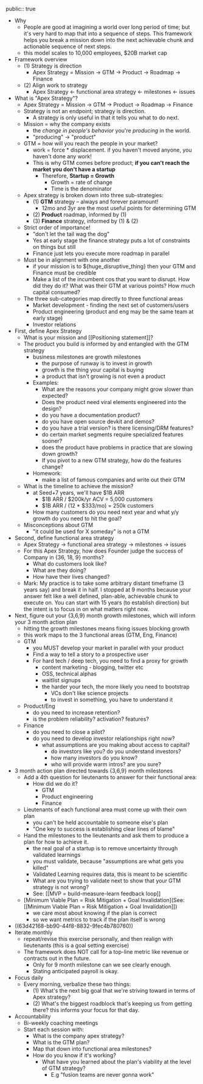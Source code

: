 public:: true

- Why
	- People are good at imagining a world over long period of time; but it's very hard to map that into a sequence of steps. This framework helps you break a mission down into the next achievable chunk and actionable sequence of next steps.
	- this model scales to 10,000 employees, $20B market cap
- Framework overview
	- (1) Strategy is direction
		- Apex Strategy = Mission → GTM → Product → Roadmap → Finance
	- (2) Align work to strategy
		- Apex Strategy <- functional area strategy <- milestones <- issues
- What is "Apex Strategy"?
	- Apex Strategy = Mission → GTM → Product → Roadmap → Finance
	- Strategy is not an endpoint; strategy is direction.
		- A strategy is only useful in that it tells you what to do next.
	- Mission = why the company exists
		- the *change in people's behavior* you're *producing* in the world.
		- "producing" -> "product"
	- GTM = how will you reach the people in your market?
		- work = force * displacement. if you haven't moved anyone, you haven't done any work!
		- This is why GTM comes before product; **if you can't reach the market you don't have a startup**
			- Therefore, **Startup = Growth**
				- Growth = rate of change
				- Time is the denominator
	- Apex strategy is broken down into three sub-strategies:
		- (1) **GTM** strategy – always and forever paramount!
			- 12mo and 3yr are the most useful points for determining GTM
		- (2) **Product** roadmap, informed by (1)
		- (3) **Finance** strategy, informed by (1) & (2)
	- Strict order of importance!
		- "don't let the tail wag the dog"
		- Yes at early stage the finance strategy puts a lot of constraints on things but still
		- Finance just lets you execute more roadmap in parallel
	- Must be in alignment with one another
		- if your mission is to ${huge_disruptive_thing} then your GTM and Finance must be credible
		- Make a list of the incumbent cos that you want to disrupt. How did they do it? What was their GTM at various points? How much capital consumed?
	- The three sub-categories map directly to three functional areas
		- Market development - finding the next set of customers/users
		- Product engineering (product and eng may be the same team at early stage)
		- Investor relations
- First, define Apex Strategy
	- What is your mission and [[Positioning statement]]?
	- The product you build is informed by and entangled with the GTM strategy
		- business milestones are growth milestones
			- the purpose of runway is to invest in growth
			- growth is the thing your capital is buying
			- a product that isn't growing is not even a product
		- Examples:
			- What are the reasons your company might grow slower than expected?
			- Does the product need viral elements engineered into the design?
			- do you have a documentation product?
			- do you have open source devkit and demos?
			- do you have a trial version? is there licensing/DRM features?
			- do certain market segments require specialized features sooner?
			- does the product have problems in practice that are slowing down growth?
			- If you pivot to a new GTM strategy, how do the features change?
		- Homework:
			- make a list of famous companies and write out their GTM
	- What is the timeline to achieve the mission?
		- at Seed+7 years, we'll have $1B ARR
			- $1B ARR / $200k/yr ACV = 5,000 customers
			- $1B ARR / (12 * $333/mo) = 250k customers
		- How many customers do you need next year and what y/y growth do you need to hit the goal?
	- Misconceptions about GTM
		- "it could be used for X someday" is not a GTM
- Second, define functional area strategy
	- Apex Strategy -> functional area strategy -> milestones -> issues
	- For this Apex Strategy, how does Founder judge the success of Company in {36, 18, 9} months?
		- What do customers look like?
		- What are they doing?
		- How have their lives changed?
	- Mark: My practice is to take some arbitrary distant timeframe (3 years say) and break it in half. I stopped at 9 months because your answer felt like a well defined, plan-able, achievable chunk to execute on. You can start with 15 years (to establish direction) but the intent is to focus in on what matters right now.
- Next, figure out your {3,6,9} month growth milestones, which will inform your 3 month action plan
	- hitting the growth milestones means fixing issues blocking growth
	- this work maps to the 3 functional areas (GTM, Eng, Finance)
	- GTM
		- you MUST develop your market in parallel with your product
		- Find a way to tell a story to a prospective user
		- For hard tech / deep tech, you need to find a proxy for growth
			- content marketing - blogging, twitter etc
			- OSS, technical alphas
			- waitlist signups
			- the harder your tech, the more likely you need to bootstrap
				- VCs don't like science projects
				- to invest in something, you have to understand it
	- Product/Eng
		- do you need to increase retention?
		- is the problem reliability? activation? features?
	- Finance
		- do you need to close a pilot?
		- do you need to develop investor relationships right now?
			- what assumptions are you making about access to capital?
				- do investors like you? do you understand investors?
				- how many investors do you know?
				- who will provide warm intros? are you sure?
- 3 month action plan directed towards {3,6,9} month milestones
	- Add a 4th question for lieutenants to answer for their functional area:
		- How did we do it?
			- GTM
			- Product engineering
			- Finance
	- Lieutenants of each functional area must come up with their own plan
		- you can't be held accountable to someone else's plan
		- "One key to success is establishing clear lines of blame"
	- Hand the milestones to the lieutenants and ask them to produce a plan for how to achieve it.
		- the real goal of a startup is to remove uncertainty through validated learnings
		- you must validate, because "assumptions are what gets you killed"
		- Validated Learning requires data, this is meant to be scientific
		- What are you trying to validate next to show that your GTM strategy is not wrong?
		- See: [[MVP = build-measure-learn feedback loop]]
	- [Minimum Viable Plan = Risk Mitigation + Goal Invalidation](See: [[Minimum Viable Plan = Risk Mitigation + Goal Invalidation]])
		- we care most about knowing if the plan is correct
		- so we want metrics to track if the plan itself is wrong
- ((63d42168-bb90-44f8-8832-9fec4b780760))
- Iterate monthly
	- repeat/revise this exercise personally, and then realign with lieutenants (this is a goal setting exercise)
	- The framework does NOT call for a top-line metric like revenue or contracts out in the future.
		- Only for 9 month milestone can we see clearly enough.
		- Stating anticipated payroll is okay.
- Focus daily
	- Every morning, verbalize these two things:
		- (1) What's the next big goal that we're striving toward in terms of Apex strategy?
		- (2) What's the biggest roadblock that's keeping us from getting there? this informs your focus for that day.
- Accountability
	- Bi-weekly coaching meetings
	- Start each session with:
		- What is the company apex strategy?
		- What is the GTM plan?
		- Map that down into functional area milestones?
		- How do you know if it's working?
			- What have you learned about the plan's viability at the level of GTM strategy?
				- E.g "fusion teams are never gonna work"